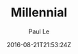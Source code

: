 ---
title: "Millennial"
github: https://github.com/LeNPaul/Millennial
demo: https://lenpaul.github.io/Millennial/
author: Paul Le
ssg:
  - Jekyll
cms:
  - No Cms
date: 2016-08-21T21:53:24Z
github_branch: gh-pages
description: "A minimalist Jekyll theme for running an online publication"
---